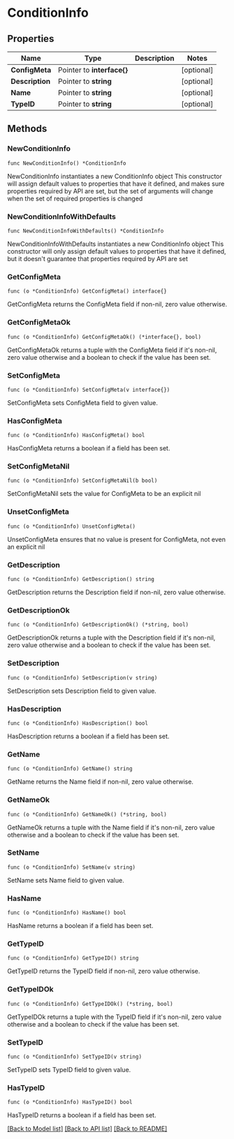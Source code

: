 # ConditionInfo

## Properties

Name | Type | Description | Notes
------------ | ------------- | ------------- | -------------
**ConfigMeta** | Pointer to **interface{}** |  | [optional] 
**Description** | Pointer to **string** |  | [optional] 
**Name** | Pointer to **string** |  | [optional] 
**TypeID** | Pointer to **string** |  | [optional] 

## Methods

### NewConditionInfo

`func NewConditionInfo() *ConditionInfo`

NewConditionInfo instantiates a new ConditionInfo object
This constructor will assign default values to properties that have it defined,
and makes sure properties required by API are set, but the set of arguments
will change when the set of required properties is changed

### NewConditionInfoWithDefaults

`func NewConditionInfoWithDefaults() *ConditionInfo`

NewConditionInfoWithDefaults instantiates a new ConditionInfo object
This constructor will only assign default values to properties that have it defined,
but it doesn't guarantee that properties required by API are set

### GetConfigMeta

`func (o *ConditionInfo) GetConfigMeta() interface{}`

GetConfigMeta returns the ConfigMeta field if non-nil, zero value otherwise.

### GetConfigMetaOk

`func (o *ConditionInfo) GetConfigMetaOk() (*interface{}, bool)`

GetConfigMetaOk returns a tuple with the ConfigMeta field if it's non-nil, zero value otherwise
and a boolean to check if the value has been set.

### SetConfigMeta

`func (o *ConditionInfo) SetConfigMeta(v interface{})`

SetConfigMeta sets ConfigMeta field to given value.

### HasConfigMeta

`func (o *ConditionInfo) HasConfigMeta() bool`

HasConfigMeta returns a boolean if a field has been set.

### SetConfigMetaNil

`func (o *ConditionInfo) SetConfigMetaNil(b bool)`

 SetConfigMetaNil sets the value for ConfigMeta to be an explicit nil

### UnsetConfigMeta
`func (o *ConditionInfo) UnsetConfigMeta()`

UnsetConfigMeta ensures that no value is present for ConfigMeta, not even an explicit nil
### GetDescription

`func (o *ConditionInfo) GetDescription() string`

GetDescription returns the Description field if non-nil, zero value otherwise.

### GetDescriptionOk

`func (o *ConditionInfo) GetDescriptionOk() (*string, bool)`

GetDescriptionOk returns a tuple with the Description field if it's non-nil, zero value otherwise
and a boolean to check if the value has been set.

### SetDescription

`func (o *ConditionInfo) SetDescription(v string)`

SetDescription sets Description field to given value.

### HasDescription

`func (o *ConditionInfo) HasDescription() bool`

HasDescription returns a boolean if a field has been set.

### GetName

`func (o *ConditionInfo) GetName() string`

GetName returns the Name field if non-nil, zero value otherwise.

### GetNameOk

`func (o *ConditionInfo) GetNameOk() (*string, bool)`

GetNameOk returns a tuple with the Name field if it's non-nil, zero value otherwise
and a boolean to check if the value has been set.

### SetName

`func (o *ConditionInfo) SetName(v string)`

SetName sets Name field to given value.

### HasName

`func (o *ConditionInfo) HasName() bool`

HasName returns a boolean if a field has been set.

### GetTypeID

`func (o *ConditionInfo) GetTypeID() string`

GetTypeID returns the TypeID field if non-nil, zero value otherwise.

### GetTypeIDOk

`func (o *ConditionInfo) GetTypeIDOk() (*string, bool)`

GetTypeIDOk returns a tuple with the TypeID field if it's non-nil, zero value otherwise
and a boolean to check if the value has been set.

### SetTypeID

`func (o *ConditionInfo) SetTypeID(v string)`

SetTypeID sets TypeID field to given value.

### HasTypeID

`func (o *ConditionInfo) HasTypeID() bool`

HasTypeID returns a boolean if a field has been set.


[[Back to Model list]](../README.md#documentation-for-models) [[Back to API list]](../README.md#documentation-for-api-endpoints) [[Back to README]](../README.md)


